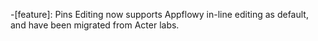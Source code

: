 -[feature]: Pins Editing now supports Appflowy in-line editing as default, and have been migrated from Acter labs.
